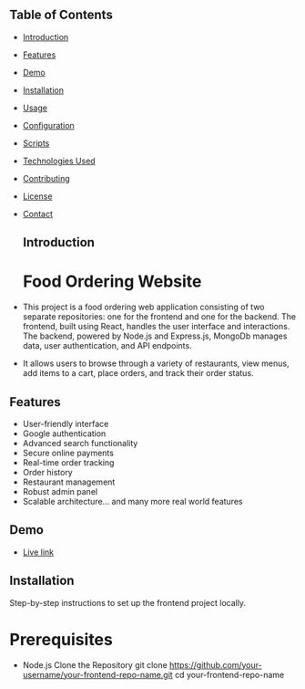 ## Table of Contents

- [Introduction](#introduction)
- [Features](#features)
- [Demo](#demo)
- [Installation](#installation)
- [Usage](#usage)
- [Configuration](#configuration)
- [Scripts](#scripts)
- [Technologies Used](#technologies-used)
- [Contributing](#contributing)
- [License](#license)
- [Contact](#contact)

  ## Introduction

  # Food Ordering Website
- This project is a food ordering web application consisting of two separate repositories: one for the frontend and one for the backend. The frontend, built using React, handles the user interface and interactions. The backend, powered by Node.js and Express.js, MongoDb manages data, user authentication, and API endpoints.
- It allows users to browse through a variety of restaurants, view menus, add items to a cart, place orders, and track their order status.

## Features

- User-friendly interface
- Google authentication
- Advanced search functionality
- Secure online payments
- Real-time order tracking
- Order history
- Restaurant management
- Robust admin panel
- Scalable architecture... and many more real world features

## Demo

- [Live link](https://food-ordering-app-frontend-ten.vercel.app)

## Installation

Step-by-step instructions to set up the frontend project locally.

# Prerequisites
- Node.js
Clone the Repository
git clone https://github.com/your-username/your-frontend-repo-name.git
cd your-frontend-repo-name
  
